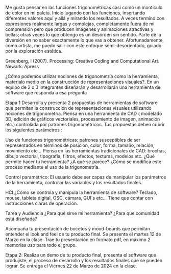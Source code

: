 Me gusta pensar en las funciones trigonométricas casi como un montículo de color en mi paleta. Inicio jugando con las funciones, insertando diferentes valores  aquí y allá y mirando los resultados. A veces termino con expresiones realmente largas y complejas, completamente fuera de mi comprensión pero que producen imágenes y animaciones atractivas y bellas; otras veces lo que obtengo es un desorden sin sentido. Parte de la diversión en no saber exactamente lo que vas a obtener. Afortunadamente, como artista, me puedo salir con este enfoque semi-desorientado, guiado por la exploración estética.

Greenberg, I (2007). Processing: Creative Coding and Computational Art. Newark: Apress

¿Cómo podemos utilizar nociones de trigonometría como la herramienta, materialo medio en la construcción de representaciones visuales?. En un equipo de 2 o 3 integrantes diseñarán y desarrollarán una herramienta de software que responda a esa pregunta 

Etapa 1 Desarrolla y presenta 2 propuestas de herramientas de software que permitan la construcción de representaciones visuales utilizando nociones de trigonometría. Piensa en una herramienta de CAD ( modelado 3D, edición de gráficos vectoriales, procesamiento de imagen, animación etc.) controlada por patrones trigonométricos. Tus propuestas deben cubrir los siguientes parámetros :

Uso de funciones trigonométricas: patrones susceptibles de ser representados en términos de posición, color, forma, tamaño, relación, movimiento etc…
Piensa en las herramientas tradicionales de CAD: brochas, dibujo vectorial, tipografía, filtros, efectos, texturas, modelos etc. ¿Qué permite hacer tu herramienta? ¿A qué se parece? ¿Cómo se modifica este proceso mediante el uso de la trigonometría.

Control paramétrico: El usuario debe ser capaz de manipular los parámetros de la herramienta, controlar las variables y los resultados finales.

HCI ¿Cómo se controla y manipula la herramienta de software? Teclado, mouse, tableta digital, OSC, cámara, GUI´s etc… Tiene que contar con instrucciones claras de operación. 

Tarea y Audiencia ¿Para qué sirve mi herramienta? ¿Para que comunidad está diseñada?

Acompaña tu presentación de bocetos y mood-boards que permitan entender el look and feel de tu producto final. Se presenta el martes 12 de Marzo en la clase. Trae tu presentación en formato pdf, en máximo 2 memorias usb para todo el grupo.

Etapa 2: Realiza un demo de tu producto final, presenta el software que produjiste, el proceso de desarrollo y los resultados finales que se pueden lograr. 
Se entrega el Viernes 22 de Marzo de 2024 en la clase.
